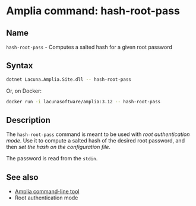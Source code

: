 ﻿# Amplia command: **hash-root-pass**

## Name

`hash-root-pass` - Computes a salted hash for a given root password

## Syntax

```sh
dotnet Lacuna.Amplia.Site.dll -- hash-root-pass
```

Or, on Docker:

```sh
docker run -i lacunasoftware/amplia:3.12 -- hash-root-pass
```

## Description

The `hash-root-pass` command is meant to be used with *root authentication mode*. Use it to compute a salted hash of the desired
root password, and then *set the hash on the configuration file*.

The password is read from the `stdin`.

## See also

* [Amplia command-line tool](index.md)
* Root authentication mode
